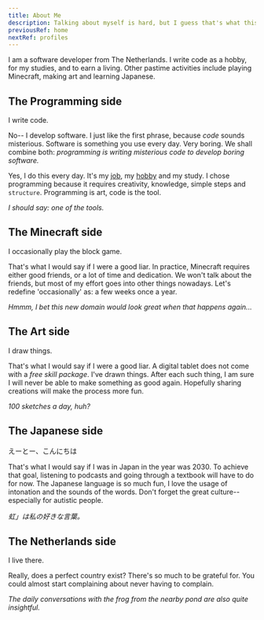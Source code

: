 ```yaml
---
title: About Me
description: Talking about myself is hard, but I guess that's what this website is for...
previousRef: home
nextRef: profiles
---
```


I am a software developer from The Netherlands.
I write code as a hobby, for my studies, and to earn a living.
Other pastime activities include playing Minecraft, making art and learning Japanese.

## The Programming side

I write code.

No-- I develop software.
I just like the first phrase, because *code* sounds misterious.
Software is something you use every day. Very boring.
We shall combine both: *programming is writing misterious code to develop boring software.*

Yes, I do this every day. It's my [job](/img/job_application.jpg), my [hobby](https://github.com/thegatesdev) and my study.
I chose programming because it requires creativity, knowledge, simple steps and `structure`.
Programming is art, code is the tool.

*I should say: one of the tools.*

## The Minecraft side

I occasionally play the block game.

That's what I would say if I were a good liar.
In practice, Minecraft requires either good friends, or a lot of time and dedication.
We won't talk about the friends, but most of my effort goes into other things nowadays.
Let's redefine 'occasionally' as: a few weeks once a year.

*Hmmm, I bet this new domain would look great when that happens again...*

## The Art side

I draw things.

That's what I would say if I were a good liar.
A digital tablet does not come with a *free skill package*.
I've drawn things. After each such thing, I am sure I will never be able to make something as good again.
Hopefully sharing creations will make the process more fun.

*100 sketches a day, huh?*

## The Japanese side

えーとー、こんにちは

That's what I would say if I was in Japan in the year was 2030.
To achieve that goal, listening to podcasts and going through a textbook will have to do for now.
The Japanese language is so much fun, I love the usage of intonation and the sounds of the words.
Don't forget the great culture-- especially for autistic people.

*虹」は私の好きな言葉。*

## The Netherlands side

I live there.

Really, does a perfect country exist?
There's so much to be grateful for.
You could almost start complaining about never having to complain.

*The daily conversations with the frog from the nearby pond are also quite insightful.*
